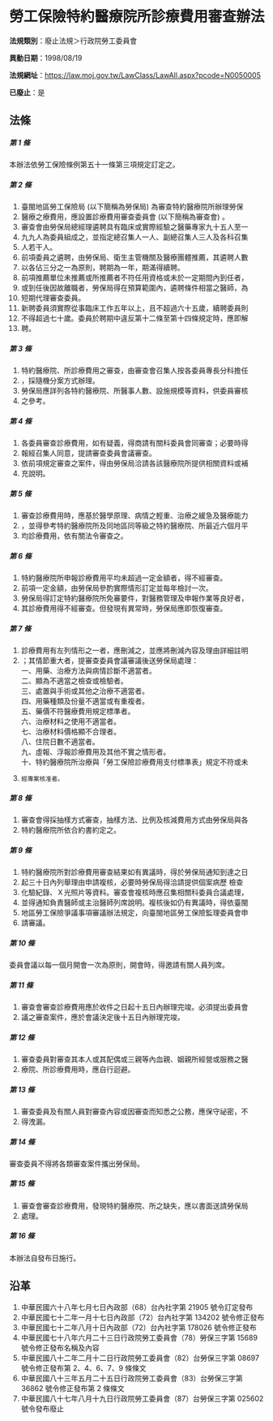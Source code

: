 # 勞工保險特約醫療院所診療費用審查辦法

**法規類別**：廢止法規＞行政院勞工委員會

**異動日期**：1998/08/19  

**法規網址**：https://law.moj.gov.tw/LawClass/LawAll.aspx?pcode=N0050005

**已廢止**：是



## 法條
##### 第 1 條
本辦法依勞工保險條例第五十一條第三項規定訂定之。

##### 第 2 條
1. 臺閩地區勞工保險局 (以下簡稱為勞保局) 為審查特約醫療院所辦理勞保
1. 醫療之療費用，應設置診療費用審查委員會 (以下簡稱為審查會) 。
1. 審查會由勞保局總經理遴聘具有臨床或實際經驗之醫藥專家九十五人至一
1. 九九人為委員組成之，並指定總召集人一人、副總召集人三人及各科召集
1. 人若干人。
1. 前項委員之遴聘，由勞保局、衛生主管機關及醫療團體推薦，其遴聘人數
1. 以各佔三分之一為原則，聘期為一年，期滿得續聘。
1. 前項推薦單位未推薦或所推薦者不符任用資格或未於一定期間內到任者，
1. 或到任後因故離職者，勞保局得在預算範圍內，遴聘條件相當之醫師，為
1. 短期代理審查委員。
1. 新聘委員須實際從事臨床工作五年以上，且不超過六十五歲，續聘委員則
1. 不得超過七十歲。委員於聘期中違反第十二條至第十四條規定時，應即解
1. 聘。

##### 第 3 條
1. 特約醫療院、所診療費用之審查，由審查會召集人按各委員專長分科擔任
1. ，採隨機分案方式辦理。
1. 勞保局應詳列各特約醫療院、所醫事人數、設施規模等資料，供委員審核
1. 之參考。

##### 第 4 條
1. 各委員審查診療費用，如有疑義，得商請有關科委員會同審查；必要時得
1. 報經召集人同意，提請審查委員會議審查。
1. 依前項規定審查之案件，得由勞保局洽請各該醫療院所提供相關資料或補
1. 充說明。

##### 第 5 條
1. 審查診療費用時，應基於醫學原理、病情之輕重、治療之緩急及醫療能力
1. ，並得參考特約醫療院所及同地區同等級之特約醫療院、所最近六個月平
1. 均診療費用，依有關法令審查之。

##### 第 6 條
1. 特約醫療院所申報診療費用平均未超過一定金額者，得不經審查。
1. 前項一定金額，由勞保局參酌實際情形訂定並每年檢討一次。
1. 勞保局得訂定特約醫療院所免審要件，對醫務管理及申報作業等良好者，
1. 其診療費用得不經審查。但發現有異常時，勞保局應即恢復審查。

##### 第 7 條
1. 診療費用有左列情形之一者，應刪減之，並應將刪減內容及理由詳細註明
1. ；其情節重大者，提審查委員會議審議後送勞保局處理：  
一、用藥、治療方法與病情診斷不適當者。  
二、顯為不適當之檢查或檢驗者。  
三、處置與手術或其他之治療不適當者。  
四、用藥種類及份量不適當或有重複者。  
五、藥價不符醫療費用規定標準者。  
六、治療材料之使用不適當者。  
七、治療材料價格顯不合理者。  
八、住院日數不適當者。  
九、虛報、浮報診療費用及其他不實之情形者。  
十、特約醫療院所治療與「勞工保險診療費用支付標準表」規定不符或未
1.     經專案核准者。

##### 第 8 條
1. 審查會得採抽樣方式審查，抽樣方法、比例及核減費用方式由勞保局與各
1. 特約醫療院所依合約書約定之。

##### 第 9 條
1. 特約醫療院所對診療費用審查結果如有異議時，得於勞保局通知到達之日
1. 起三十日內列舉理由申請複核，必要時勞保局得洽請提供個案病歷  檢查
1. 化驗紀錄、Ｘ光照片等資料。審查會複核時應召集相關科委員合議處理，
1. 並得通知負責醫師或主治醫師列席說明。複核後如仍有異議時，得依臺閩
1. 地區勞工保險爭議事項審議辦法規定，向臺閩地區勞工保險監理委員會申
1. 請審議。

##### 第 10 條
委員會議以每一個月開會一次為原則，開會時，得邀請有關人員列席。

##### 第 11 條
1. 審查會審查診療費用應於收件之日起十五日內辦理完竣。必須提出委員會
1. 議之審查案件，應於會議決定後十五日內辦理完竣。

##### 第 12 條
1. 審查委員對審查其本人或其配偶或三親等內血親、姻親所經營或服務之醫
1. 療院、所診療費用時，應自行迴避。

##### 第 13 條
1. 審查委員及有關人員對審查內容或因審查而知悉之公務，應保守祕密，不
1. 得洩漏。

##### 第 14 條
審查委員不得將各類審查案件攜出勞保局。

##### 第 15 條
1. 審查會審查診療費用，發現特約醫療院、所之缺失，應以書面送請勞保局
1. 處理。

##### 第 16 條
本辦法自發布日施行。

## 沿革
1. 中華民國六十八年七月七日內政部（68）台內社字第 21905  號令訂定發布
1. 中華民國七十二年一月十七日內政部（72）台內社字第 134202 號令修正發布
1. 中華民國七十二年八月十日內政部（72）台內社字第 178026 號令修正發布
1. 中華民國七十八年六月二十三日行政院勞工委員會（78）勞保三字第 15689  號令修正發布名稱及內容
1. 中華民國八十二年二月十二日行政院勞工委員會（82）台勞保三字第 08697  號令修正發布第 2、4、6、7、9  條條文
1. 中華民國八十三年五月二十五日行政院勞工委員會（83）台勞保三字第36862 號令修正發布第 2  條條文
1. 中華民國八十七年八月十九日行政院勞工委員會（87）台勞保三字第 025602 號令發布廢止
